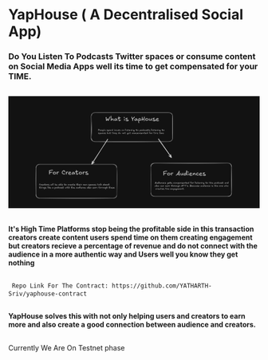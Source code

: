# YapHouse ( A Decentralised Social App)

### Do You Listen To Podcasts Twitter spaces or consume content on Social Media Apps well its time to get compensated for your TIME.

##


![alt text](public/details.png)


##


#### It's High Time Platforms stop being the profitable side in this transaction creators create content users spend time on them creating engagement but creators recieve a percentage of revenue and do not connect with the audience in a more authentic way and Users well you know they get nothing


##

     Repo Link For The Contract: https://github.com/YATHARTH-Sriv/yaphouse-contract



##
#### YapHouse solves this with not only helping users and creators to earn more and also create a good connection between audience and creators.

##

Currently We Are On Testnet phase

